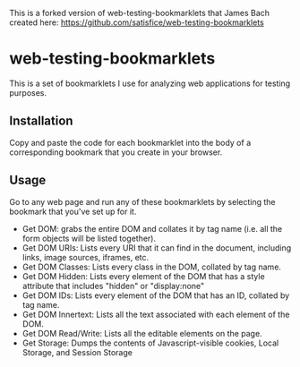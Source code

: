 This is a forked version of web-testing-bookmarklets that James Bach created here: https://github.com/satisfice/web-testing-bookmarklets

# web-testing-bookmarklets
This is a set of bookmarklets I use for analyzing web applications for testing purposes.

## Installation

Copy and paste the code for each bookmarklet into the body of a corresponding bookmark that you create in your browser.

## Usage

Go to any web page and run any of these bookmarklets by selecting the bookmark that you've set up for it.

- Get DOM: grabs the entire DOM and collates it by tag name (i.e. all the form objects will be listed together).
- Get DOM URIs: Lists every URI that it can find in the document, including links, image sources, iframes, etc.
- Get DOM Classes: Lists every class in the DOM, collated by tag name.
- Get DOM Hidden: Lists every element of the DOM that has a style attribute that includes "hidden" or "display:none"
- Get DOM IDs: Lists every element of the DOM that has an ID, collated by tag name.
- Get DOM Innertext: Lists all the text associated with each element of the DOM.
- Get DOM Read/Write: Lists all the editable elements on the page.
- Get Storage: Dumps the contents of Javascript-visible cookies, Local Storage, and Session Storage
